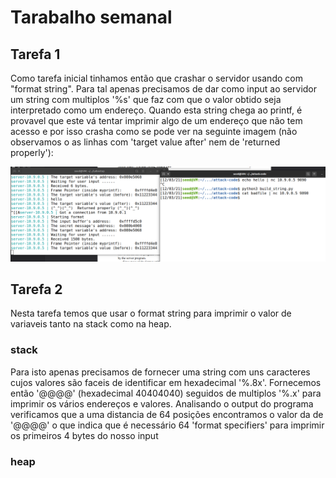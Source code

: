 # Tarabalho semanal #

## Tarefa 1
Como tarefa inicial tinhamos então que crashar o servidor usando com "format string". Para tal apenas precisamos de dar como input ao servidor um string com multiplos '%s' que faz com que o valor obtido seja interpretado como um endereço. Quando esta string chega ao printf, é provavel que este vá tentar imprimir algo de um endereço que não tem acesso e por isso crasha como se pode ver na seguinte imagem (não observamos o as linhas com 'target value after' nem de 'returned properly'):

![semana6_t1](images/semana6_t1.png)

## Tarefa 2
Nesta tarefa temos que usar o format string para imprimir o valor de variaveis tanto na stack como na heap.

### stack
Para isto apenas precisamos de fornecer uma string com uns caracteres cujos valores são faceis de identificar em hexadecimal '%.8x'. Fornecemos então '@@@@' (hexadecimal 40404040) seguidos de multiplos '%.x' para imprimir os vários endereços e valores.
Analisando o output do programa verificamos que a uma distancia de 64 posições encontramos o valor da de '@@@@' o que indica que é necessário 64 'format specifiers' para imprimir os primeiros 4 bytes do nosso input

### heap
